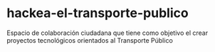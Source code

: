 # hackea-el-transporte-publico
Espacio de colaboración ciudadana que tiene como objetivo el crear proyectos tecnológicos orientados al Transporte Público
